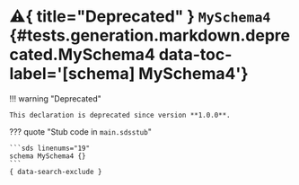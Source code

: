 [//]: # (DO NOT EDIT THIS FILE DIRECTLY. Instead, edit the corresponding stub file and execute `npm run docs:api`.)

# :warning:{ title="Deprecated" } <code class="doc-symbol doc-symbol-schema"></code> `MySchema4` {#tests.generation.markdown.deprecated.MySchema4 data-toc-label='[schema] MySchema4'}

!!! warning "Deprecated"

    This declaration is deprecated since version **1.0.0**.

??? quote "Stub code in `main.sdsstub`"

    ```sds linenums="19"
    schema MySchema4 {}
    ```
    { data-search-exclude }
